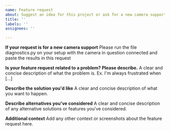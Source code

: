 ```yaml
---
name: Feature request
about: Suggest an idea for this project or ask for a new camera support
title: ''
labels: ''
assignees: ''

---
```


**If your request is for a new camera support**
Please run the file diagnostics.py on your setup with the camera in question connected and paste the results in this request

**Is your feature request related to a problem? Please describe.**
A clear and concise description of what the problem is. Ex. I'm always frustrated when [...]

**Describe the solution you'd like**
A clear and concise description of what you want to happen.

**Describe alternatives you've considered**
A clear and concise description of any alternative solutions or features you've considered.

**Additional context**
Add any other context or screenshots about the feature request here.
